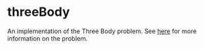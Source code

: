 # threeBody
An implementation of the Three Body problem. See [here](https://en.wikipedia.org/wiki/Three-body_problem) for more information on the problem.